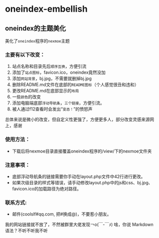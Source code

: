 # oneindex-embellish
## oneindex的主题美化
美化了`oneindex`程序的`nexmoe`主题

### 主要有以下改变：

1. 站点名称和目录先后`顺序互换`，方便引流
2. 添加了`站点图标`，favicon.ico，oneindex竟然没加
3. 添加`网站背景`，bj.jpg，不需要就删掉bj.jpg
4. 删除README.md文件在底部的`README图标`（个人感觉很丑和违和）
5. 更改README.md在底部显示的`布局`
6. 一些`颜色`的改变
7. 添加电脑端底部`浮动导航条`，`三个链接`，方便引流。
8. 被人通过f12查看时会发出“`变态！`”的愤怒声

总体来说是微小的改变，但自定义性更强了，方便更多人，部分改变灵感来源网上，感谢

### 使用方法：
* 下载后将nexmoe目录直接覆盖oneindex程序的/view/下的nexmoe文件夹

### 注意事项：
* 底部浮动导航条的链接需要你手动在layout.php文件中42行进行更改。
* 如果次级目录的样式等错误，请手动修改layout.php中的js和css、bj.jpg、favicon.ico的加载路径为绝对路径。

### 联系方式:
* 邮件(coolslf#qq.com, 把#换成@)，不要惹小朋友。

我的网站链接就不放了，不然被群里大佬发现￢o(￣-￣ﾒ)
啥，你说 Markdown 语法？不听不听我不听
